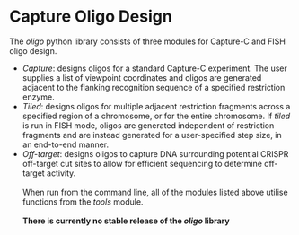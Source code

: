 # Capture Oligo Design
The *oligo* python library consists of three modules for Capture-C and FISH oligo design.<br>
* *Capture*: designs oligos for a standard Capture-C experiment. The user supplies a list of viewpoint coordinates and oligos are generated adjacent to the flanking recognition sequence of a specified restriction enzyme.
* *Tiled*: designs oligos for multiple adjacent restriction fragments across a specified region of a chromosome, or for the entire chromosome. If *tiled* is run in FISH mode, oligos are generated independent of restriction fragments and
  are instead generated for a user-specified step size, in an end-to-end manner.
* *Off-target*: designs oligos to capture DNA surrounding potential CRISPR off-target cut sites to allow for efficient sequencing to determine off-target activity.<br><br>
When run from the command line, all of the modules listed above utilise functions from the *tools* module.<br><br>
**There is currently no stable release of the *oligo* library**
